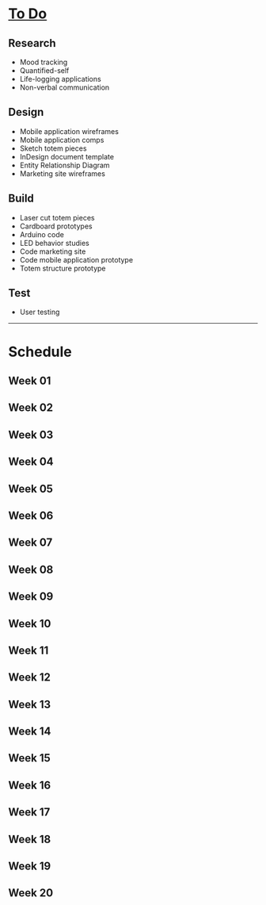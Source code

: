 [To Do](toc.md)
===

Research
---
- Mood tracking
- Quantified-self
- Life-logging applications
- Non-verbal communication

Design
---
- Mobile application wireframes
- Mobile application comps
- Sketch totem pieces
- InDesign document template
- Entity Relationship Diagram
- Marketing site wireframes

Build
---
- Laser cut totem pieces
- Cardboard prototypes
- Arduino code
- LED behavior studies
- Code marketing site
- Code mobile application prototype
- Totem structure prototype


Test
---
- User testing

- - -

Schedule
===


Week 01
---




Week 02
---




Week 03
---




Week 04
---




Week 05
---




Week 06
---




Week 07
---




Week 08
---




Week 09
---




Week 10
---




Week 11
---




Week 12
---




Week 13
---




Week 14
---




Week 15
---




Week 16
---




Week 17
---




Week 18
---




Week 19
---




Week 20
---



